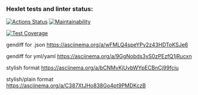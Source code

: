 ### Hexlet tests and linter status:
[![Actions Status](https://github.com/MikeDruzhin/frontend-project-46/actions/workflows/hexlet-check.yml/badge.svg)](https://github.com/MikeDruzhin/frontend-project-46/actions)
[![Maintainability](https://api.codeclimate.com/v1/badges/7f8ef765bb6ce088d770/maintainability)](https://codeclimate.com/github/MikeDruzhin/frontend-project-46/maintainability)

[![Test Coverage](https://api.codeclimate.com/v1/badges/7f8ef765bb6ce088d770/test_coverage)](https://codeclimate.com/github/MikeDruzhin/frontend-project-46/test_coverage)

gendiff for .json 
https://asciinema.org/a/wFMLQ4speYPv2z43HDToKSJe6

gendiff for yml/yaml 
https://asciinema.org/a/9GgNobds3yS0zPEzfQ1jRucxn

stylish format
https://asciinema.org/a/bCNMvKjUvbWYpECBnCj99fciu

stylish/plain format
https://asciinema.org/a/C387XtJHo838Go4pt9PMDKczB